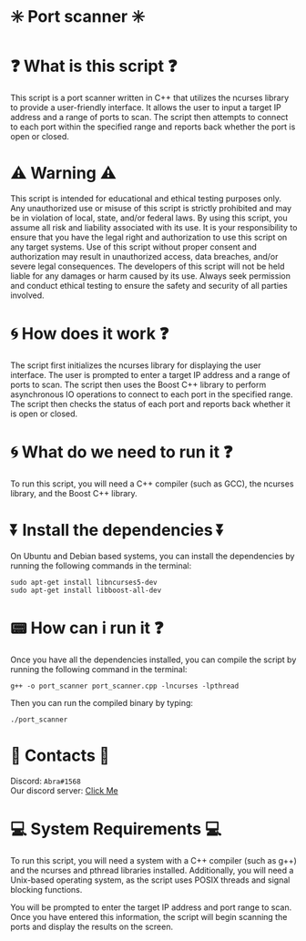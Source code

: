 # :eight_spoked_asterisk: Port scanner :eight_spoked_asterisk:
# :question: What is this script :question:
This script is a port scanner written in C++ that utilizes the ncurses library to provide a user-friendly interface. It allows the user to input a target IP address and a range of ports to scan. The script then attempts to connect to each port within the specified range and reports back whether the port is open or closed.

# :warning: Warning :warning:
This script is intended for educational and ethical testing purposes only. Any unauthorized use or misuse of this script is strictly prohibited and may be in violation of local, state, and/or federal laws. By using this script, you assume all risk and liability associated with its use. It is your responsibility to ensure that you have the legal right and authorization to use this script on any target systems. Use of this script without proper consent and authorization may result in unauthorized access, data breaches, and/or severe legal consequences. The developers of this script will not be held liable for any damages or harm caused by its use. Always seek permission and conduct ethical testing to ensure the safety and security of all parties involved.

# :cyclone: How does it work :question:
The script first initializes the ncurses library for displaying the user interface. The user is prompted to enter a target IP address and a range of ports to scan. The script then uses the Boost C++ library to perform asynchronous IO operations to connect to each port in the specified range. The script then checks the status of each port and reports back whether it is open or closed.

# :cyclone: What do we need to run it :question:
To run this script, you will need a C++ compiler (such as GCC), the ncurses library, and the Boost C++ library.

# :arrow_double_down: Install the dependencies :arrow_double_down:
On Ubuntu and Debian based systems, you can install the dependencies by running the following commands in the terminal:

    sudo apt-get install libncurses5-dev
    sudo apt-get install libboost-all-dev

# :pager: How can i run it :question:
Once you have all the dependencies installed, you can compile the script by running the following command in the terminal:
    
    g++ -o port_scanner port_scanner.cpp -lncurses -lpthread
    
Then you can run the compiled binary by typing:
    
    ./port_scanner
    
# :satellite: Contacts :satellite:
Discord: `Abra#1568`<br />
Our discord server: [Click Me](https://discord.gg/R6fVaQS5We "Click Me")

# :computer: System Requirements :computer:
To run this script, you will need a system with a C++ compiler (such as g++) and the ncurses and pthread libraries installed. Additionally, you will need a Unix-based operating system, as the script uses POSIX threads and signal blocking functions.


You will be prompted to enter the target IP address and port range to scan. Once you have entered this information, the script will begin scanning the ports and display the results on the screen.
